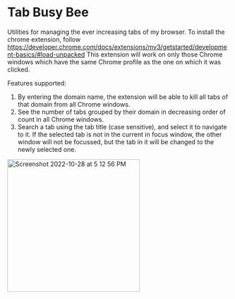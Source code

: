 # Tab Busy Bee
Utilities for managing the ever increasing tabs of my browser.
To install the chrome extension, follow https://developer.chrome.com/docs/extensions/mv3/getstarted/development-basics/#load-unpacked
This extension will work on only those Chrome windows which have the same Chrome profile as the one on which it was clicked. 

Features supported:
1. By entering the domain name, the extension will be able to kill all tabs of that domain from all Chrome windows.
2. See the number of tabs grouped by their domain in decreasing order of count in all Chrome windows.
3. Search a tab using the tab title (case sensitive), and select it to navigate to it. If the selected tab is not in the current in focus window, the other window will not be focussed, but the tab in it will be changed to the newly selected one. 
<img width="300" alt="Screenshot 2022-10-28 at 5 12 56 PM" src="https://user-images.githubusercontent.com/1270514/198580365-92fbe723-9f81-4fda-ab96-5ef76eb42e33.png">
